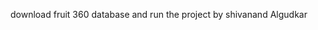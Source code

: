 download fruit 360 database and run the project 
                                                by shivanand Algudkar
